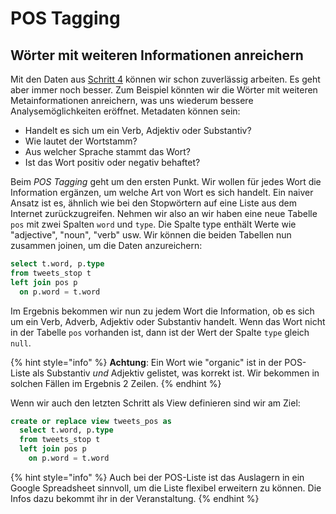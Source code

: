 # POS Tagging

## Wörter mit weiteren Informationen anreichern

Mit den Daten aus [Schritt 4](filter-stop-words.md) können wir schon zuverlässig arbeiten. Es geht aber immer noch besser. Zum Beispiel könnten wir die Wörter mit weiteren Metainformationen anreichern, was uns wiederum bessere Analysemöglichkeiten eröffnet. Metadaten können sein:

* Handelt es sich um ein Verb, Adjektiv oder Substantiv?
* Wie lautet der Wortstamm?
* Aus welcher Sprache stammt das Wort?
* Ist das Wort positiv oder negativ behaftet?

Beim _POS Tagging_ geht um den ersten Punkt. Wir wollen für jedes Wort die Information ergänzen, um welche Art von Wort es sich handelt. Ein naiver Ansatz ist es, ähnlich wie bei den Stopwörtern auf eine Liste aus dem Internet zurückzugreifen. Nehmen wir also an wir haben eine neue Tabelle `pos` mit zwei Spalten `word` und `type`. Die Spalte type enthält Werte wie "adjective", "noun", "verb" usw. Wir können die beiden Tabellen nun zusammen joinen, um die Daten anzureichern:

```sql
select t.word, p.type
from tweets_stop t
left join pos p
  on p.word = t.word
```

Im Ergebnis bekommen wir nun zu jedem Wort die Information, ob es sich um ein Verb, Adverb, Adjektiv oder Substantiv handelt. Wenn das Wort nicht in der Tabelle `pos` vorhanden ist, dann ist der Wert der Spalte `type` gleich `null`.&#x20;

{% hint style="info" %}
**Achtung**: Ein Wort wie "organic" ist in der POS-Liste als Substantiv _und_ Adjektiv gelistet, was korrekt ist. Wir bekommen in solchen Fällen im Ergebnis 2 Zeilen.
{% endhint %}

Wenn wir auch den letzten Schritt als View definieren sind wir am Ziel:

```sql
create or replace view tweets_pos as
  select t.word, p.type
  from tweets_stop t
  left join pos p
    on p.word = t.word
```

{% hint style="info" %}
Auch bei der POS-Liste ist das Auslagern in ein Google Spreadsheet sinnvoll, um die Liste flexibel erweitern zu können. Die Infos dazu bekommt ihr in der Veranstaltung.
{% endhint %}
